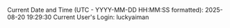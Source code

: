 Current Date and Time (UTC - YYYY-MM-DD HH:MM:SS formatted): 2025-08-20 19:29:30
Current User's Login: luckyaiman
